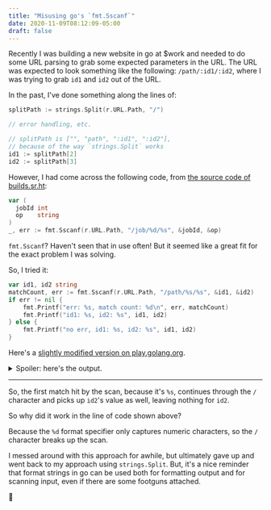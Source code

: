 ```yaml
---
title: "Misusing go's `fmt.Sscanf`"
date: 2020-11-09T08:12:09-05:00
draft: false
---
```

Recently I was building a new website in go at $work and needed to do some URL parsing to grab some expected parameters in the URL.
The URL was expected to look something like the following: `/path/:id1/:id2`, where I was trying to grab `id1` and `id2` out of the URL.

In the past, I've done something along the lines of:

```go
splitPath := strings.Split(r.URL.Path, "/")

// error handling, etc.

// splitPath is ["", "path", ":id1", ":id2"], 
// because of the way `strings.Split` works
id1 := splitPath[2]
id2 := splitPath[3]
```

However, I had come across the following code, from [the source code of builds.sr.ht](https://git.sr.ht/~sircmpwn/builds.sr.ht/tree/master/worker/http.go#L20):

```go
var (
  jobId int
  op    string
)
_, err := fmt.Sscanf(r.URL.Path, "/job/%d/%s", &jobId, &op)
```

`fmt.Sscanf`? Haven't seen that in use often! But it seemed like a great fit for the exact problem I was solving.

So, I tried it:

```go
var id1, id2 string
matchCount, err := fmt.Sscanf(r.URL.Path, "/path/%s/%s", &id1, &id2)
if err != nil {
    fmt.Printf("err: %s, match count: %d\n", err, matchCount)
    fmt.Printf("id1: %s, id2: %s", id1, id2)
} else {
    fmt.Printf("no err, id1: %s, id2: %s", id1, id2)
}
```

Here's a [slightly modified version on play.golang.org](https://play.golang.org/p/I3AtQCF_Wvv).

<details>
  <summary>Spoiler: here's the output.</summary>
  <samp>
  err: unexpected EOF, match count: 1<br>
  id1: abc/def, id2:
  </samp>
</details>

---

So, the first match hit by the scan, because it's `%s`, continues through the `/` character and picks up `id2`'s value as well, leaving nothing for `id2`.

So why did it work in the line of code shown above?

Because the `%d` format specifier only captures numeric characters, so the `/` character breaks up the scan.

I messed around with this approach for awhile, but ultimately gave up and went back to my approach using `strings.Split`.
But, it's a nice reminder that format strings in go can be used both for formatting output and for scanning input, even if there are some footguns attached.

🔫

